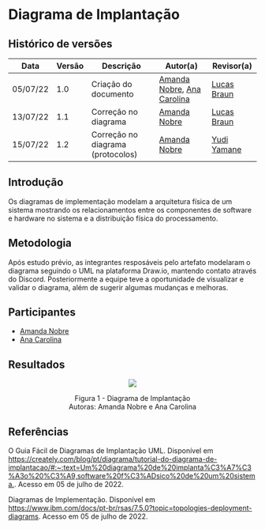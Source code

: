 # Diagrama de Implantação

## Histórico de versões
| Data     | Versão | Descrição                         | Autor(a)                                                                                                   | Revisor(a)                                  |
| -------- | ------ | --------------------------------- | ---------------------------------------------------------------------------------------------------------- | ------------------------------------------- |
| 05/07/22 | 1.0    | Criação do documento              | [Amanda Nobre](https://github.com/AmandaNbr), [Ana Carolina](https://github.com/AnaCarolinaRodriguesLeite) | [Lucas Braun](https://github.com/lbvx)      |
| 13/07/22 | 1.1    | Correção no diagrama              | [Amanda Nobre](https://github.com/AmandaNbr)                                                               | [Lucas Braun](https://github.com/lbvx)      |
| 15/07/22 | 1.2    | Correção no diagrama (protocolos) | [Amanda Nobre](https://github.com/AmandaNbr)                                                               | [Yudi Yamane](https://github.com/yudi-azvd) |

## Introdução

Os diagramas de implementação modelam a arquitetura física de um sistema mostrando os relacionamentos entre os componentes de software e hardware no sistema e a distribuição física do processamento.

## Metodologia

Após estudo prévio, as integrantes resposáveis pelo artefato modelaram o diagrama seguindo o UML na plataforma Draw.io, mantendo contato através do Discord. Posteriormente a equipe teve a oportunidade de visualizar e validar o diagrama, além de sugerir algumas mudanças e melhoras.

## Participantes

- [Amanda Nobre](https://github.com/AmandaNbr)
- [Ana Carolina](https://github.com/AnaCarolinaRodriguesLeite)

## Resultados

<p align = "center"> <img src="images/diagramas/diagramaImplantacao.png" /> </p>
<p align = "center"> 
Figura 1 - Diagrama de Implantação <br>
Autoras: Amanda Nobre e Ana Carolina</a> 
</p>

## Referências

O Guia Fácil de Diagramas de Implantação UML. Disponível em <https://creately.com/blog/pt/diagrama/tutorial-do-diagrama-de-implantacao/#:~:text=Um%20diagrama%20de%20implanta%C3%A7%C3%A3o%20%C3%A9,software%20f%C3%ADsico%20de%20um%20sistema.>. Acesso em 05 de julho de 2022.

Diagramas de Implementação. Disponível em <https://www.ibm.com/docs/pt-br/rsas/7.5.0?topic=topologies-deployment-diagrams>. Acesso em 05 de julho de 2022.
